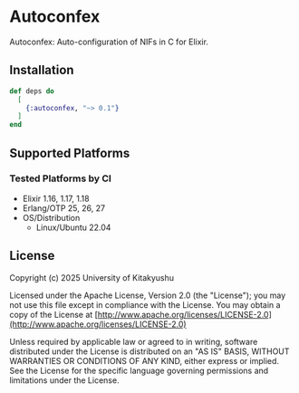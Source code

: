 # Autoconfex

Autoconfex: Auto-configuration of NIFs in C for Elixir.

## Installation

```elixir
def deps do
  [
    {:autoconfex, "~> 0.1"}
  ]
end
```

## Supported Platforms

### Tested Platforms by CI

* Elixir 1.16, 1.17, 1.18
* Erlang/OTP 25, 26, 27
* OS/Distribution
  * Linux/Ubuntu 22.04

## License

Copyright (c) 2025 University of Kitakyushu

Licensed under the Apache License, Version 2.0 (the "License");
you may not use this file except in compliance with the License.
You may obtain a copy of the License at [http://www.apache.org/licenses/LICENSE-2.0](http://www.apache.org/licenses/LICENSE-2.0)

Unless required by applicable law or agreed to in writing, software
distributed under the License is distributed on an "AS IS" BASIS,
WITHOUT WARRANTIES OR CONDITIONS OF ANY KIND, either express or implied.
See the License for the specific language governing permissions and
limitations under the License.


